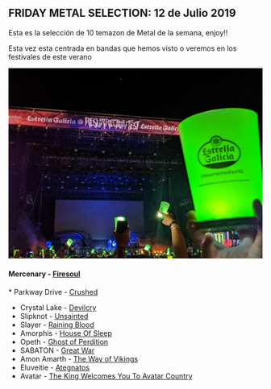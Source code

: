 FRIDAY METAL SELECTION: 12 de Julio 2019
----

Esta es la selección de 10 temazon de Metal de la semana, enjoy!!

Esta vez esta centrada en bandas que hemos visto o veremos en los festivales de este verano


![Image of Resu](2.jpg)


#### Mercenary - [Firesoul](https://www.youtube.com/watch?v=OX3wKFYuwbs)


* Parkway Drive  - [Crushed](https://www.youtube.com/watch?v=9m4685liWb0)
* Crystal Lake - [Devilcry](https://www.youtube.com/watch?v=yjr9TZjTqIM)
* Slipknot - [Unsainted](https://www.youtube.com/watch?v=VpATBBRajP8)
* Slayer - [Raining Blood](https://www.youtube.com/watch?v=d3-ITn0e00U)
* Amorphis - [House Of Sleep](https://www.youtube.com/watch?v=CleR2nYASdo)
* Opeth - [Ghost of Perdition](https://www.youtube.com/watch?v=BAlDEcQMLio)
* SABATON - [Great War](https://www.youtube.com/watch?v=HkbG39-T4H0)
* Amon Amarth - [The Way of Vikings](https://www.youtube.com/watch?v=55OJ17cHeJA)
* Eluveitie - [Ategnatos](https://www.youtube.com/watch?v=BG6en2WyAsw)
* Avatar - [The King Welcomes You To Avatar Country](https://www.youtube.com/watch?v=zfqdCXz8Yww)



